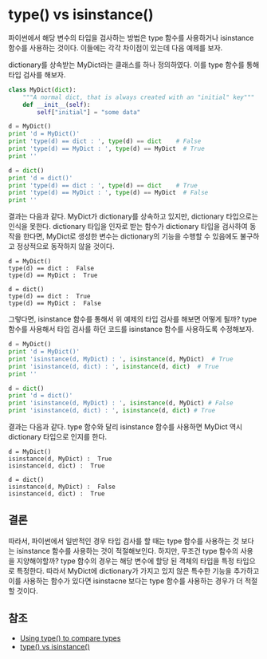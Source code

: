 # type() vs isinstance()

파이썬에서 해당 변수의 타입을 검사하는 방법은 type 함수를 사용하거나 isinstance 함수를 사용하는 것이다.
이들에는 각각 차이점이 있는데 다음 예제를 보자.

dictionary를 상속받는 MyDict라는 클래스를 하나 정의하였다. 이를 type 함수를 통해 타입 검사를 해보자.

```python
class MyDict(dict):
    """A normal dict, that is always created with an "initial" key"""
    def __init__(self):
        self["initial"] = "some data"

d = MyDict()
print 'd = MyDict()'
print 'type(d) == dict : ', type(d) == dict    # False
print 'type(d) == MyDict : ', type(d) == MyDict  # True
print ''

d = dict()
print 'd = dict()'
print 'type(d) == dict : ', type(d) == dict    # True
print 'type(d) == MyDict : ', type(d) == MyDict  # False
print ''
```

결과는 다음과 같다.
MyDict가 dictionary를 상속하고 있지만, dictionary 타입으로는 인식을 못한다. dictionary 타입을 인자로 받는 함수가 dictionary 타입을 검사하여 동작을 한다면, MyDict로 생성한 변수는 dictionary의 기능을 수행할 수 있음에도 불구하고 정상적으로 동작하지 않을 것이다.

```
d = MyDict()
type(d) == dict :  False
type(d) == MyDict :  True

d = dict()
type(d) == dict :  True
type(d) == MyDict :  False
```

그렇다면, isinstance 함수를 통해서 위 예제의 타입 검사를 해보면 어떻게 될까? type 함수를 사용해서 타입 검사를 하던 코드를 isinstance 함수를 사용하도록 수정해보자.

```python
d = MyDict()
print 'd = MyDict()'
print 'isinstance(d, MyDict) : ', isinstance(d, MyDict)  # True
print 'isinstance(d, dict) : ', isinstance(d, dict)  # True
print ''

d = dict()
print 'd = dict()'
print 'isinstance(d, MyDict) : ', isinstance(d, MyDict) # False
print 'isinstance(d, dict) : ', isinstance(d, dict) # True
```

결과는 다음과 같다. type 함수와 달리 isinstance 함수를 사용하면 MyDict 역시 dictionary 타입으로 인지를 한다.

```
d = MyDict()
isinstance(d, MyDict) :  True
isinstance(d, dict) :  True

d = dict()
isinstance(d, MyDict) :  False
isinstance(d, dict) :  True
```

## 결론

따라서, 파이썬에서 일반적인 경우 타입 검사를 할 때는 type 함수를 사용하는 것 보다는 isinstance 함수를 사용하는 것이 적절해보인다.
하지만, 무조건 type 함수의 사용을 지양해야할까? type 함수의 경우는 해당 변수에 할당 된 객체의 타입을 특정 타입으로 특정한다. 따라서 MyDict에 dictionary가 가지고 있지 않은 특수한 기능을 추가하고 이를 사용하는 함수가 있다면 isinstacne 보다는 type 함수를 사용하는 경우가 더 적절할 것이다.

## 참조

* [Using type() to compare types](https://docs.quantifiedcode.com/python-anti-patterns/readability/do_not_compare_types_use_isinstance.html)
* [type() vs isinstance()](https://blog.duraffort.fr/post/2016/05/03/type-vs-isinstance/)
